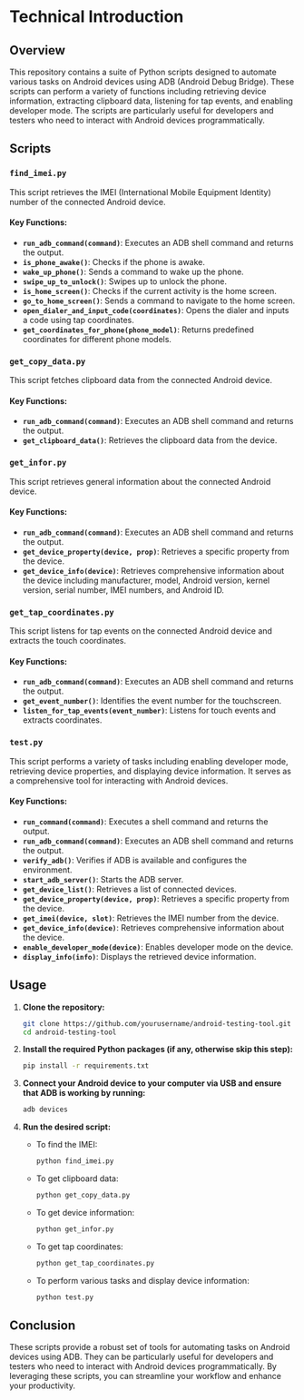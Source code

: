 # Technical Introduction

## Overview

This repository contains a suite of Python scripts designed to automate various tasks on Android devices using ADB (Android Debug Bridge). These scripts can perform a variety of functions including retrieving device information, extracting clipboard data, listening for tap events, and enabling developer mode. The scripts are particularly useful for developers and testers who need to interact with Android devices programmatically.

## Scripts

### `find_imei.py`

This script retrieves the IMEI (International Mobile Equipment Identity) number of the connected Android device.

#### Key Functions:
- **`run_adb_command(command)`**: Executes an ADB shell command and returns the output.
- **`is_phone_awake()`**: Checks if the phone is awake.
- **`wake_up_phone()`**: Sends a command to wake up the phone.
- **`swipe_up_to_unlock()`**: Swipes up to unlock the phone.
- **`is_home_screen()`**: Checks if the current activity is the home screen.
- **`go_to_home_screen()`**: Sends a command to navigate to the home screen.
- **`open_dialer_and_input_code(coordinates)`**: Opens the dialer and inputs a code using tap coordinates.
- **`get_coordinates_for_phone(phone_model)`**: Returns predefined coordinates for different phone models.

### `get_copy_data.py`

This script fetches clipboard data from the connected Android device.

#### Key Functions:
- **`run_adb_command(command)`**: Executes an ADB shell command and returns the output.
- **`get_clipboard_data()`**: Retrieves the clipboard data from the device.

### `get_infor.py`

This script retrieves general information about the connected Android device.

#### Key Functions:
- **`run_adb_command(command)`**: Executes an ADB shell command and returns the output.
- **`get_device_property(device, prop)`**: Retrieves a specific property from the device.
- **`get_device_info(device)`**: Retrieves comprehensive information about the device including manufacturer, model, Android version, kernel version, serial number, IMEI numbers, and Android ID.

### `get_tap_coordinates.py`

This script listens for tap events on the connected Android device and extracts the touch coordinates.

#### Key Functions:
- **`run_adb_command(command)`**: Executes an ADB shell command and returns the output.
- **`get_event_number()`**: Identifies the event number for the touchscreen.
- **`listen_for_tap_events(event_number)`**: Listens for touch events and extracts coordinates.

### `test.py`

This script performs a variety of tasks including enabling developer mode, retrieving device properties, and displaying device information. It serves as a comprehensive tool for interacting with Android devices.

#### Key Functions:
- **`run_command(command)`**: Executes a shell command and returns the output.
- **`run_adb_command(command)`**: Executes an ADB shell command and returns the output.
- **`verify_adb()`**: Verifies if ADB is available and configures the environment.
- **`start_adb_server()`**: Starts the ADB server.
- **`get_device_list()`**: Retrieves a list of connected devices.
- **`get_device_property(device, prop)`**: Retrieves a specific property from the device.
- **`get_imei(device, slot)`**: Retrieves the IMEI number from the device.
- **`get_device_info(device)`**: Retrieves comprehensive information about the device.
- **`enable_developer_mode(device)`**: Enables developer mode on the device.
- **`display_info(info)`**: Displays the retrieved device information.

## Usage

1. **Clone the repository:**

    ```sh
    git clone https://github.com/yourusername/android-testing-tool.git
    cd android-testing-tool
    ```

2. **Install the required Python packages (if any, otherwise skip this step):**

    ```sh
    pip install -r requirements.txt
    ```

3. **Connect your Android device to your computer via USB and ensure that ADB is working by running:**

    ```sh
    adb devices
    ```

4. **Run the desired script:**

    - To find the IMEI:

        ```sh
        python find_imei.py
        ```

    - To get clipboard data:

        ```sh
        python get_copy_data.py
        ```

    - To get device information:

        ```sh
        python get_infor.py
        ```

    - To get tap coordinates:

        ```sh
        python get_tap_coordinates.py
        ```

    - To perform various tasks and display device information:

        ```sh
        python test.py
        ```

## Conclusion

These scripts provide a robust set of tools for automating tasks on Android devices using ADB. They can be particularly useful for developers and testers who need to interact with Android devices programmatically. By leveraging these scripts, you can streamline your workflow and enhance your productivity.

